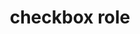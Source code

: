 ---
{
  "title": "checkbox role",
  "description": "A checkable input that has three possible values: true, false, or mixed.",
  "category": "aria",
  "keywords": [
    "checkbox role"
  ],
  "last_test_date": "2019-01-06",
  "test_results_url": "https://a11ysupport.io/tech/aria/checkbox_role",
  "test_url": "https://a11ysupport.io/tech/aria/checkbox_role",
  "stats": {
    "dragon_win": {
      "chrome": {
        "76": "y"
      }
    },
    "jaws": {
      "chrome": {
        "74": "y"
      },
      "ie": {
        "11.134": "y"
      },
      "firefox": {
        "66": "y"
      }
    },
    "narrator": {
      "edge": {
        "44.17763.1.0": "y"
      }
    },
    "nvda": {
      "chrome": {
        "74": "y"
      },
      "firefox": {
        "67": "y"
      }
    },
    "va_and": {
      "and_chr": {
        "77": "y"
      }
    },
    "vc_macos": {
      "safari": {
        "13.0.2": "y"
      }
    },
    "vo_ios": {
      "ios_saf": {
        "12.3": "y"
      }
    },
    "vo_macos": {
      "safari": {
        "12.1.1": "y"
      }
    },
    "talkback": {
      "and_chr": {
        "75": "y"
      }
    },
    "orca": {
      "firefox": {
        "69": "y"
      }
    },
    "vc_ios": {
      "ios_saf": {
        "13.0": "a"
      }
    },
    "wsr": {
      "edge": {
        "44": "y"
      },
      "chrome": {
        "77": "y"
      }
    }
  },
  "links": {
    "ARIA spec for checkbox": "https://www.w3.org/TR/wai-aria-1.1/#checkbox"
  }
}
---